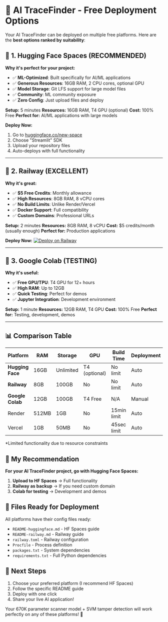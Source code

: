 # 🚀 AI TraceFinder - Free Deployment Options

Your AI TraceFinder can be deployed on multiple free platforms. Here are the **best options ranked by suitability**:

## 🥇 **1. Hugging Face Spaces (RECOMMENDED)**

**Why it's perfect for your project:**
- ✅ **ML-Optimized**: Built specifically for AI/ML applications
- ✅ **Generous Resources**: 16GB RAM, 2 CPU cores, optional GPU
- ✅ **Model Storage**: Git LFS support for large model files
- ✅ **Community**: ML community exposure
- ✅ **Zero Config**: Just upload files and deploy

**Setup:** 5 minutes
**Resources:** 16GB RAM, T4 GPU (optional)
**Cost:** 100% Free
**Perfect for:** AI/ML applications with large models

**Deploy Now:**
1. Go to [huggingface.co/new-space](https://huggingface.co/new-space)
2. Choose "Streamlit" SDK
3. Upload your repository files
4. Auto-deploys with full functionality

---

## 🥈 **2. Railway (EXCELLENT)**

**Why it's great:**
- ✅ **$5 Free Credits**: Monthly allowance
- ✅ **High Resources**: 8GB RAM, 8 vCPU cores  
- ✅ **No Build Limits**: Unlike Render/Vercel
- ✅ **Docker Support**: Full compatibility
- ✅ **Custom Domains**: Professional URLs

**Setup:** 2 minutes
**Resources:** 8GB RAM, 8 vCPU
**Cost:** $5 credits/month (usually enough)
**Perfect for:** Production applications

**Deploy Now:**
[![Deploy on Railway](https://railway.app/button.svg)](https://railway.app/new/template?template=https://github.com/Sarvan258258/AI_TraceFinder-StreamliteAPP)

---

## 🥉 **3. Google Colab (TESTING)**

**Why it's useful:**
- ✅ **Free GPU/TPU**: T4 GPU for 12+ hours
- ✅ **High RAM**: Up to 12GB
- ✅ **Quick Testing**: Perfect for demos
- ✅ **Jupyter Integration**: Development environment

**Setup:** 1 minute
**Resources:** 12GB RAM, T4 GPU
**Cost:** 100% Free
**Perfect for:** Testing, development, demos

---

## 📊 **Comparison Table**

| Platform | RAM | Storage | GPU | Build Time | Deployment | Cost |
|----------|-----|---------|-----|------------|------------|------|
| **Hugging Face** | 16GB | Unlimited | T4 (optional) | No limit | Auto | Free |
| **Railway** | 8GB | 100GB | No | No limit | Auto | $5/mo |
| **Google Colab** | 12GB | 100GB | T4 Free | N/A | Manual | Free |
| Render | 512MB | 1GB | No | 15min limit | Auto | Free* |
| Vercel | 1GB | 50MB | No | 45sec limit | Auto | Free* |

*Limited functionality due to resource constraints

## 🎯 **My Recommendation**

**For your AI TraceFinder project, go with Hugging Face Spaces:**

1. **Upload to HF Spaces** → Full functionality
2. **Railway as backup** → If you need custom domain
3. **Colab for testing** → Development and demos

## 📁 **Files Ready for Deployment**

All platforms have their config files ready:
- `README-huggingface.md` - HF Spaces guide
- `README-railway.md` - Railway guide  
- `railway.toml` - Railway configuration
- `Procfile` - Process definition
- `packages.txt` - System dependencies
- `requirements.txt` - Full Python dependencies

## 🚀 **Next Steps**

1. Choose your preferred platform (I recommend HF Spaces)
2. Follow the specific README guide
3. Deploy with one click
4. Share your live AI application!

Your 670K parameter scanner model + SVM tamper detection will work perfectly on any of these platforms! 🎯